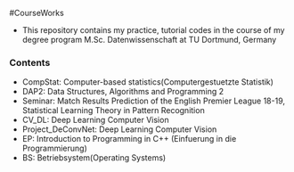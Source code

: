 #CourseWorks
* This repository contains my practice, tutorial codes in the course of my degree program M.Sc. Datenwissenschaft at TU Dortmund, Germany

### Contents
* CompStat: Computer-based statistics(Computergestuetzte Statistik)
* DAP2: Data Structures, Algorithms and Programming 2
* Seminar: Match Results Prediction of the English Premier League 18-19, Statistical Learning Theory in Pattern Recognition
* CV_DL: Deep Learning Computer Vision
* Project_DeConvNet: Deep Learning Computer Vision
* EP: Introduction to Programming in C++ (Einfuerung in die Programmierung)
* BS: Betriebsystem(Operating Systems)
